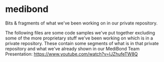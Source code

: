# medibond
Bits &amp; fragments of what we've been working on in our private repository.

The following files are some code samples we've put together excluding some of the more proprietary stuff we've been working on which is in a private repository. 
These contain some segments of what is in that private repository and what we've already shown in our MediBond Team Presentation: https://www.youtube.com/watch?v=IJZhufeTW8Q

